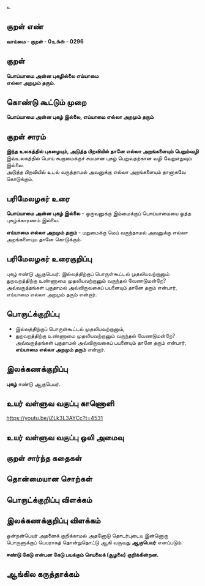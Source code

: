 உ

## குறள் எண் 

**வாய்மை - குறள் - 0உ௯௬ - 0296**  

## குறள் 

**பொய்யாமை அன்ன புகழில்லை எய்யாமை  
எல்லா அறமும் தரும்.**

## கொண்டு கூட்டும் முறை

**பொய்யாமை அன்ன புகழ் இல்லை, எய்யாமை எல்லா அறமும் தரும்**

## குறள் சாரம் 

**இந்த உலகத்தில் புகழையும், அடுத்த பிறவியில் தானே எல்லா அறங்களையும் பெறும்வழி**  
இவ்உலகத்தில் பொய் கூறாமைக்குச் சமமான புகழ் பெறுவதற்கான வழி வேறுஎதுவும் இல்லை.  
அடுத்த பிறவியில் உடல் வருத்தாமல் அவனுக்கு எல்லா அறங்களையும் தானாகவே கொடுக்கும்.  

## பரிமேலழகர் உரை

**பொய்யாமை அன்ன புகழ் இல்லை** - ஒருவனுக்கு இம்மைக்குப் பொய்யாமையை ஒத்த புகழ்க்காரணம் இல்லை.   

**எய்யாமை எல்லா அறமும் தரும்** - மறுமைக்கு மெய் வருந்தாமல் அவனுக்கு எல்லா அறங்களையும தானே கொடுக்கும்.   

## பரிமேலழகர் உரைகுறிப்பு   

புகழ் ஈண்டு ஆகுபெயர். 
இல்லத்திற்குப் பொருள்கூட்டல் முதலியவற்றானும் துறவறத்திற்கு உண்ணாமை முதலியவற்றானும் வருந்தல் வேணடுமன்றே? அவ்வருத்தங்கள் புகுதாமல் அவ்விருவகைப் பயனையும் தானே தரும் என்பார், எய்யாமை எல்லா அறமும் தரும் என்றார்.  

## பொருட்க்குறிப்பு 

* இல்லத்திற்குப் பொருள்கூட்டல் முதலியவற்றானும்,  
* துறவறத்திற்கு உண்ணாமை முதலியவற்றானும் வருந்தல் வேணடுமன்றே?   
அவ்வருத்தங்கள் புகுதாமல் அவ்விருவகைப் பயனையும் தானே தரும் என்பார், **எய்யாமை எல்லா அறமும் தரும்** என்றார்.  

## இலக்கணக்குறிப்பு  

**புகழ்** ஈண்டு ஆகுபெயர்.   

## உயர் வள்ளுவ வகுப்பு காணொளி

https://youtu.be/jZLk3L3AYCc?t=4531

## உயர் வள்ளுவ வகுப்பு ஒலி அமைவு 

 
## குறள் சார்ந்த கதைகள் 


## தொன்மையான சொற்கள்


## பொருட்க்குறிப்பு விளக்கம்


## இலக்கணக்குறிப்பு விளக்கம்

ஒன்றன்பெயர் அதனைக் குறிக்காமல் அதனோடு தொடர்புடைய இன்னொரு பொருளுக்குப் பெயராகத் தொன்றுதொட்டு ஆகி வருவது **ஆகுபெயர்** எனப்படும்.   

**ஈண்டு கேடு என்பன கேடு பயக்கும் செயலைக் (சூழலை) குறிக்கின்றன.**

## ஆங்கில கருத்தாக்கம் 



